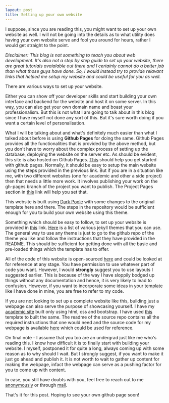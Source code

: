 ```yaml
---
layout: post
title: Setting up your own website
---
```


I suppose, since you are reading this, you might want to set up your own website as well. I will not be going into the details as to what utility does having your own website serve and fool you around for hours, rather I would get straight to the point. 

_Disclaimer: This blog is not something to teach you about web development. It's also not a step by step guide to set up your website, there are great tutorials avaialable out there and I certainly cannot do a better job than what those guys have done. So, I would instead try to provide relavant links that helped me setup my website and could be useful for you as well._

There are various ways to set up your website.

 Either you can show off your developer skills and start building your own interface and backend for the website and host it on some server. In this way, you can also get your own domain name and boast your professionalism. But this is not what I am going to talk about in this blog since I have myself not done any sort of this. But it's sure worth doing if you want a certain level of personalisation.

 What I will be talking about and what's definitely much easier than what I talked about before is using **Github Pages** for doing the same. Github Pages provides all the functionalities that is provided by the above method, but you don't have to worry about the complex process of setting up the database, deploying the website on the server etc. As should be evident, this site is also hosted on Github Pages. [This](https://pages.github.com/) should help you get started with github pages. Normally, it should be easy to setup the main website using the steps provided in the previous link. But if you are in a situation like me, with two different websites (one for academic and other a side project) then that needs a little more work. It involves publishing your work on the gh-pages branch of the project you want to publish. The Project Pages section in [this](https://jekyllrb.com/docs/github-pages/#project_page_url_structure) link will help you set that. 

 This website is built using [Dark Poole](https://github.com/andrewhwanpark/dark-poole) with some changes to the original template here and there. The steps in the repository would be sufficient enough for you to build your own website using this theme. 

 Something which should be easy to follow, to set up your website is provided in [this](https://beautifuljekyll.com/) link. [Here](https://jekyll-themes.com/free/) is a list of various jekyll themes that you can use. The general way to use any theme is just to go to the github repo of the theme you like and follow the instructions that they have provided in the README. This should be sufficient for getting done with all the basic and pre-loaded things which the template has to offer. 

 All of the code of this website is open-sourced [here](https://github.com/yatharth0610/blog/tree/gh-pages) and could be looked at for reference at any stage. You have permission to use whatever part of code you want. However, I would **strongly** suggest you to use layouts I suggested earlier. This is because of the way I have sloppily bodged up things without any documentation and hence, it is very likely to lead to confusion. However, if you want to incorporate some ideas in your template like I have done in mine, you are free to refer to my code. 

 If you are not looking to set up a complete website like this, building just a webpage can also serve the purpose of showcasing yourself. I have my [academic site](https://yatharth0610.github.io/) built only using html, css and bootstrap. I have used [this](https://startbootstrap.com/theme/resume) template to built the same. The readme of the source repo contains all the required instructions that one would need and the source code for my webpage is available [here](https://github.com/yatharth0610/yatharth0610.github.io) which could be used for reference.  

 On final note - I assume that you too are an undergrad just like me who's reading this. I know how difficult it is to finally start with building your website. I myself, postponed it for quite a long, always coming up with some reason as to why should I wait. But I strongly suggest, if you want to make it just go ahead and publish it. It is not worth to wait to gather up content for making the webpage, infact the webpage can serve as a pushing factor for you to come up with content.  

 In case, you still have doubts with you, feel free to reach out to me [anonymously](https://docs.google.com/forms/d/e/1FAIpQLSf6Ga8lyGlxkSKbyv8kmXSSx13lL_JeHsMYpNR1p3mrczpYkA/viewform) or through [mail](ygoswami@iitk.ac.in). 

 That's it for this post. Hoping to see your own github page soon! 